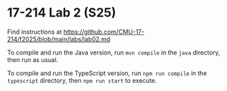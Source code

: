 # 17-214 Lab 2 (S25)

Find instructions at <https://github.com/CMU-17-214/f2025/blob/main/labs/lab02.md>

To compile and run the Java version, run `mvn compile` in the `java` directory, then run as usual.

To compile and run the TypeScript version, run `npm run compile` in the `typescript` directory, then `npm run start` to execute.
